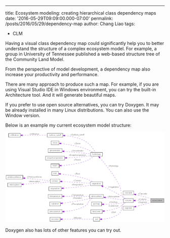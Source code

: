 ---
title: Ecosystem modeling: creating hierarchical class dependency maps
date: '2016-05-29T09:09:00.000-07:00'
permalink: /posts/2016/05/29/dependency-map
author: Chang Liao
tags:
- CLM


Having a visual class dependency map could significantly help you to better understand the structure of a complex ecosystem model. For example, a group in University of Tennessee published a web-based structure tree of the Community Land Model.

From the perspective of model development, a dependency map also increase your productivity and performance.


There are many approach to produce such a map. For example, if you are using Visual Studio IDE in Windows environment, you can try the built-in Architecture tool. And it will generate beautiful maps.


If you prefer to use open source alternatives, you can try Doxygen. It may be already installed in many Linux distributions. You can also use the Window version.


Below is an example my current ecosystem model structure:

![Figure 1](https://github.com/changliao/science/blob/main/_figure/eco3d/classecosystem__coll__graph.png?raw=true)



Doxygen also has lots of other features you can try out.